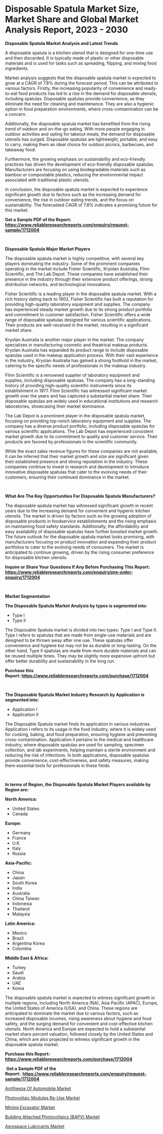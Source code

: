 <p><h1>Disposable Spatula Market Size, Market Share and Global Market Analysis Report, 2023 - 2030</h1></p><p><strong>Disposable Spatula Market Analysis and Latest Trends</strong></p>
<p><p>A disposable spatula is a kitchen utensil that is designed for one-time use and then discarded. It is typically made of plastic or other disposable materials and is used for tasks such as spreading, flipping, and mixing food ingredients.</p><p>Market analysis suggests that the disposable spatula market is expected to grow at a CAGR of 7.8% during the forecast period. This can be attributed to various factors. Firstly, the increasing popularity of convenience and ready-to-eat food products has led to a rise in the demand for disposable utensils, including spatulas. Disposable spatulas provide convenience, as they eliminate the need for cleaning and maintenance. They are also a hygienic option in food preparation environments, where cross-contamination can be a concern.</p><p>Additionally, the disposable spatula market has benefited from the rising trend of outdoor and on-the-go eating. With more people engaging in outdoor activities and opting for takeout meals, the demand for disposable utensils has surged. Disposable spatulas are lightweight, portable, and easy to carry, making them an ideal choice for outdoor picnics, barbecues, and takeaway food.</p><p>Furthermore, the growing emphasis on sustainability and eco-friendly practices has driven the development of eco-friendly disposable spatulas. Manufacturers are focusing on using biodegradable materials such as bamboo or compostable plastics, reducing the environmental impact associated with traditional plastic utensils.</p><p>In conclusion, the disposable spatula market is expected to experience significant growth due to factors such as the increasing demand for convenience, the rise in outdoor eating trends, and the focus on sustainability. The forecasted CAGR of 7.8% indicates a promising future for this market.</p></p>
<p><strong>Get a Sample PDF of the Report:&nbsp; <a href="https://www.reliableresearchreports.com/enquiry/request-sample/1712004">https://www.reliableresearchreports.com/enquiry/request-sample/1712004</a></strong></p>
<p>&nbsp;</p>
<p><strong>Disposable Spatula Major Market Players</strong></p>
<p><p>The disposable spatula market is highly competitive, with several key players dominating the industry. Some of the prominent companies operating in the market include Fisher Scientific, Kryolan Australia, Flinn Scientific, and The Lab Depot. These companies have established their presence in the industry through their extensive product offerings, strong distribution networks, and technological innovations.</p><p>Fisher Scientific is a leading player in the disposable spatula market. With a rich history dating back to 1902, Fisher Scientific has built a reputation for providing high-quality laboratory equipment and supplies. The company has experienced steady market growth due to its strong product portfolio and commitment to customer satisfaction. Fisher Scientific offers a wide range of disposable spatulas designed for various scientific applications. Their products are well-received in the market, resulting in a significant market share.</p><p>Kryolan Australia is another major player in the market. The company specializes in manufacturing cosmetic and theatrical makeup products. Kryolan Australia has expanded its product range to include disposable spatulas used in the makeup application process. With their vast experience in the industry, Kryolan Australia has gained a strong foothold in the market, catering to the specific needs of professionals in the makeup industry.</p><p>Flinn Scientific is a renowned supplier of laboratory equipment and supplies, including disposable spatulas. The company has a long-standing history of providing high-quality scientific instruments since its establishment in 1977. Flinn Scientific has witnessed significant market growth over the years and has captured a substantial market share. Their disposable spatulas are widely used in educational institutions and research laboratories, showcasing their market dominance.</p><p>The Lab Depot is a prominent player in the disposable spatula market, focusing on providing top-notch laboratory equipment and supplies. The company has a diverse product portfolio, including disposable spatulas for various scientific applications. The Lab Depot has experienced consistent market growth due to its commitment to quality and customer service. Their products are favored by professionals in the scientific community.</p><p>While the exact sales revenue figures for these companies are not available, it can be inferred that their market growth and size are significant given their established presence and strong reputation in the industry. These companies continue to invest in research and development to introduce innovative disposable spatulas that cater to the evolving needs of their customers, ensuring their continued dominance in the market.</p></p>
<p>&nbsp;</p>
<p><strong>What Are The Key Opportunities For Disposable Spatula Manufacturers?</strong></p>
<p><p>The disposable spatula market has witnessed significant growth in recent years due to the increasing demand for convenient and hygienic kitchen utensils. The market is driven by factors such as the growing adoption of disposable products in foodservice establishments and the rising emphasis on maintaining food safety standards. Additionally, the affordability and easy availability of disposable spatulas have further boosted market growth. The future outlook for the disposable spatula market looks promising, with manufacturers focusing on product innovation and expanding their product portfolios to cater to the evolving needs of consumers. The market is anticipated to continue growing, driven by the rising consumer preference for disposable kitchen utensils.</p></p>
<p><strong>Inquire or Share Your Questions If Any Before Purchasing This Report: <a href="https://www.reliableresearchreports.com/enquiry/pre-order-enquiry/1712004">https://www.reliableresearchreports.com/enquiry/pre-order-enquiry/1712004</a></strong></p>
<p>&nbsp;</p>
<p><strong>Market Segmentation</strong></p>
<p><strong>The Disposable Spatula Market Analysis by types is segmented into:</strong></p>
<p><ul><li>Type I</li><li>Type II</li></ul></p>
<p><p>The Disposable Spatula market is divided into two types: Type I and Type II. Type I refers to spatulas that are made from single-use materials and are designed to be thrown away after one use. These spatulas offer convenience and hygiene but may not be as durable or long-lasting. On the other hand, Type II spatulas are made from more durable materials and can be reused multiple times. They may be slightly more expensive upfront but offer better durability and sustainability in the long run.</p></p>
<p><strong>Purchase this Report:&nbsp;<a href="https://www.reliableresearchreports.com/purchase/1712004">https://www.reliableresearchreports.com/purchase/1712004</a></strong></p>
<p>&nbsp;</p>
<p><strong>The Disposable Spatula Market Industry Research by Application is segmented into:</strong></p>
<p><ul><li>Application I</li><li>Application II</li></ul></p>
<p><p>The Disposable Spatula market finds its application in various industries. Application I refers to its usage in the food industry, where it is widely used for cooking, baking, and food preparation, ensuring hygiene and preventing cross-contamination. Application II pertains to the medical and healthcare industry, where disposable spatulas are used for sampling, specimen collection, and lab experiments, helping maintain a sterile environment and reducing the risk of infections. In both applications, disposable spatulas provide convenience, cost-effectiveness, and safety measures, making them essential tools for professionals in these fields.</p></p>
<p>&nbsp;</p>
<p><strong>In terms of Region, the Disposable Spatula Market Players available by Region are:</strong></p>
<p>
    <p> <strong> North America: </strong>
        <ul>
            <li>United States</li>
            <li>Canada</li>
        </ul>
        </p> 
    <p> <strong> Europe: </strong>
        <ul>
            <li>Germany</li>
            <li>France</li>
            <li>U.K.</li>
            <li>Italy</li>
            <li>Russia</li>
        </ul>
        </p> 
    <p> <strong> Asia-Pacific: </strong>
        <ul>
            <li>China</li>
            <li>Japan</li>
            <li>South Korea</li>
            <li>India</li>
            <li>Australia</li>
            <li>China Taiwan</li>
            <li>Indonesia</li>
            <li>Thailand</li>
            <li>Malaysia</li>
        </ul>
        </p> 
    <p> <strong> Latin America: </strong>
        <ul>
            <li>Mexico</li>
            <li>Brazil</li>
            <li>Argentina Korea</li>
            <li>Colombia</li>
        </ul>
        </p> 
    <p> <strong> Middle East & Africa: </strong>
        <ul>
            <li>Turkey</li>
            <li>Saudi</li>
            <li>Arabia</li>
            <li>UAE</li>
            <li>Korea</li>
        </ul>
    </p>
    </p>
<p><p>The disposable spatula market is expected to witness significant growth in multiple regions, including North America (NA), Asia Pacific (APAC), Europe, the United States of America (USA), and China. These regions are anticipated to dominate the market due to various factors, such as increased disposable incomes, rising awareness about hygiene and food safety, and the surging demand for convenient and cost-effective kitchen utensils. North America and Europe are expected to hold a substantial market share percent valuation, followed closely by the United States and China, which are also projected to witness significant growth in the disposable spatula market.</p></p>
<p><strong>Purchase this Report: <a href="https://www.reliableresearchreports.com/purchase/1712004">https://www.reliableresearchreports.com/purchase/1712004</a></strong></p>
<p>&nbsp;<strong>Get a Sample PDF of the Report:&nbsp;&nbsp;<a href="https://www.reliableresearchreports.com/enquiry/request-sample/1712004">https://www.reliableresearchreports.com/enquiry/request-sample/1712004</a></strong></p>
<p><strong></strong></p>
<p><p><a href="https://medium.com/@adellalesch/antifreeze-of-automobile-market-trends-and-market-analysis-forecasted-for-period-2023-2030-7d3d60ae7705">Antifreeze Of Automobile Market</a></p><p><a href="https://github.com/Paul14Anderson63/Market-Research-Report-List-1/blob/main/photovoltaic-modules-re-use-market.md">Photovoltaic Modules Re-Use Market</a></p><p><a href="https://medium.com/@robbleannon/mining-excavator-market-size-and-market-trends-complete-industry-overview-2023-to-2030-bf02f7c87060">Mining Excavator Market</a></p><p><a href="https://github.com/aasishrp01/Market-Research-Report-List-1/blob/main/building-attached-photovoltaics-bapv-market.md">Building Attached Photovoltaics (BAPV) Market</a></p><p><a href="https://medium.com/@lilakautzer2023/aerospace-lubricants-market-competitive-analysis-market-trends-and-forecast-to-2030-97b78a1ae721">Aerospace Lubricants Market</a></p></p>
